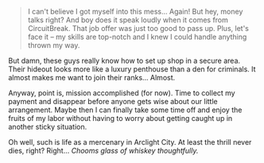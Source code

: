 > I can't believe I got myself into this mess... Again! But hey, money talks right? And boy does it speak loudly when it comes from CircuitBreak. That job offer was just too good to pass up. Plus, let's face it – my skills are top-notch and I knew I could handle anything thrown my way.

But damn, these guys really know how to set up shop in a secure area. Their hideout looks more like a luxury penthouse than a den for criminals. It almost makes me want to join their ranks... Almost.

Anyway, point is, mission accomplished (for now). Time to collect my payment and disappear before anyone gets wise about our little arrangement. Maybe then I can finally take some time off and enjoy the fruits of my labor without having to worry about getting caught up in another sticky situation.

Oh well, such is life as a mercenary in Arclight City. At least the thrill never dies, right? Right... *Chooms glass of whiskey thoughtfully.*
